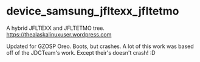 # device_samsung_jfltexx_jfltetmo
A hybrid JFLTEXX and JFLTETMO tree. https://thealaskalinuxuser.wordpress.com

Updated for GZOSP Oreo. Boots, but crashes. A lot of this work was based off of the JDCTeam's work. Except their's doesn't crash! :D

